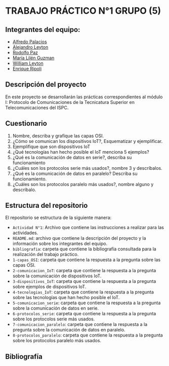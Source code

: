 # TRABAJO PRÁCTICO N°1 GRUPO (5)

## Integrantes del equipo:
- [Alfredo Palacios](https://github.com/alfredop37)
- [Alejandro Leyton](https://github.com/leytonale)
- [Rodolfo Paz](https://github.com/domi74)
- [María Lilén Guzman](https://github.com/lilenguzman01)
- [William Leyton](https://github.com/wleyton89)
- [Enrique Ripoli](https://github.com/enriqueripoli)

## Descripción del proyecto
En este proyecto se desarrollarán las prácticas correspondientes al módulo I: Protocolo de Comunicaciones de la Tecnicatura Superior en Telecomunicaciones del ISPC.
## Cuestionario 

1) Nombre, describa y grafique las capas OSI.
2) ¿Cómo se comunican los dispositivos IoT?, Esquematizar y ejemplificar.
3) Ejemplifique que son dispositivos IoT
4) ¿Qué tecnologías han hecho posible el IoT menciona 5 ejemplos?
5) ¿Qué es la comunicación de datos en serie?, describa su funcionamiento
6) ¿Cuáles son los protocolos serie más usados?, nombre 3 y descríbalos.
7) ¿Qué es la comunicación de datos en paralelo? Describa su
funcionamiento.
8) ¿Cuáles son los protocolos paralelo más usados?, nombre alguno y
descríbalo.

## Estructura del repositorio
El repositorio se estructura de la siguiente manera:
- `Actividad N°1`: Archivo que contiene las instrucciones a realizar para las actividades.
- `README.md`: archivo que contiene la descripción del proyecto y la información sobre los integrantes del equipo.
- `bibliografia`: carpeta que contiene la bibliografía consultada para la realización del trabajo práctico.
- `1-capas_OSI`: carpeta que contiene la respuesta a la pregunta sobre las capas OSI.
- `2-comunicacion_IoT`: carpeta que contiene la respuesta a la pregunta sobre la comunicación de dispositivos IoT.
- `3-dispositivos_IoT`: carpeta que contiene la respuesta a la pregunta sobre ejemplos de dispositivos IoT.
- `4-tecnologias_IoT`: carpeta que contiene la respuesta a la pregunta sobre las tecnologías que han hecho posible el IoT.
- `5-comunicacion_serie`: carpeta que contiene la respuesta a la pregunta sobre la comunicación de datos en serie.
- `6-protocolos_serie`: carpeta que contiene la respuesta a la pregunta sobre los protocolos serie más usados.
- `7-comunicacion_paralelo`: carpeta que contiene la respuesta a la pregunta sobre la comunicación de datos en paralelo.
- `8-protocolos_paralelo`: carpeta que contiene la respuesta a la pregunta sobre los protocolos paralelo más usados.

## Bibliografía
